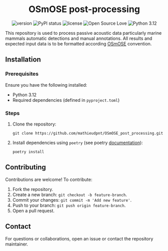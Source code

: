<div align='center'>

# OSmOSE post-processing

![version](https://img.shields.io/badge/package_version-0.1.0-orange)
![PyPI status](https://img.shields.io/pypi/status/ansicolortags.svg)
![license](https://img.shields.io/github/license/mashape/apistatus.svg)
![Open Source Love](https://img.shields.io/badge/open%20source-♡-red)
![Python 3.12](https://img.shields.io/badge/python-3.12-blue.svg)

</div>

This repository is used to process passive acoustic data particularly marine mammals automatic detections and manual annotations.
All results and expected input data is to be formatted according [OSmOSE](https://github.com/Project-OSmOSE) convention.


## Installation
### Prerequisites
Ensure you have the following installed:
- Python 3.12
- Required dependencies (defined in `pyproject.toml`)

### Steps
1. Clone the repository:
   ```
   git clone https://github.com/mathieudpnt/OSmOSE_post_processing.git
   ```
2. Install dependencies using `poetry` (see poetry [documentation](https://python-poetry.org/docs/#installation)):
   ```
   poetry install
   ```

## Contributing
Contributions are welcome! To contribute:
1. Fork the repository.
2. Create a new branch: `git checkout -b feature-branch`.
3. Commit your changes: `git commit -m 'Add new feature'`.
4. Push to your branch: `git push origin feature-branch`.
5. Open a pull request.

## Contact
For questions or collaborations, open an issue or contact the repository maintainer.